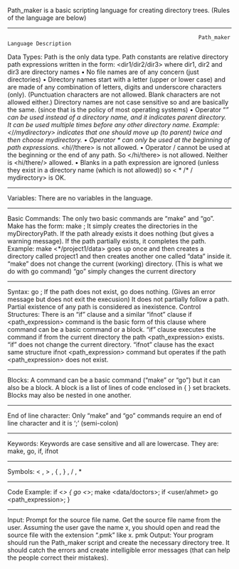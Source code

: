Path_maker is a basic scripting language for creating directory trees. (Rules of the language are below)
*******************************************************************************************************
                                                                Path_maker Language Description
Data Types: Path is the only data type. Path constants are relative directory path expressions
written in the form:
<dir1/dir2/dir3> where dir1, dir2 and dir3 are directory names
• No file names are of any concern (just directories)
• Directory names start with a letter (upper or lower case) and are made of any combination of letters, digits and underscore characters (only). (Punctuation characters are not allowed. Blank characters are not allowed either.) Directory names are not case sensitive so <AA> and <aa> are basically the same. (since that is the policy of most operating systems)
• Operator “*” can be used instead of a directory name, and it indicates parent directory. It can be used multiple times before any other directory name.
Example: <*/*/mydirectory> indicates that one should move up (to parent) twice and then choose mydirectory.
• Operator * can only be used at the beginning of path expressions. <hi/*/there> is not allowed.
• Operator / cannot be used at the beginning or the end of any path. So </hi/there> is not allowed. Neither is <hi/there/> allowed.
• Blanks in a path expression are ignored (unless they exist in a directory name (which is not allowed)) so < * /* / mydirectory> is OK.
************************************************************************************************************
Variables: There are no variables in the language.
*******************************************************************************************************
Basic Commands: The only two basic commands are “make” and “go”. Make has the form: make <myDirectoryPath>;
It simply creates the directories in the myDirectoryPath. If the path already exists it does nothing (but gives a warning message). If the path partially exists, it completes the path.
Example: make <*/project1/data> goes up once and then creates a directory called project1 and then creates another one called “data” inside it.
“make” does not change the current (working) directory. (This is what we do with go command)
“go” simply changes the current directory
*******************************************************************************************************
Syntax: go <myPathExpression>;
If the path does not exist, go does nothing. (Gives an error message but does not exit the execusion) It does not partially follow a path. Partial existence of any path is considered as inexistence.
Control Structures: There is an “if” clause and a similar “ifnot” clause if <path_expression> command
is the basic form of this clause where command can be a basic command or a block. “if” clause executes the command if from the current directory the path <path_expression> exists.
“if” does not change the current directory.
“ifnot” clause has the exact same structure
ifnot <path_expression> command
but operates if the path <path_expression> does not exist.
*******************************************************************************************************
Blocks: A command can be a basic command (“make” or “go”) but it can also be a block. A block is a list of lines of code enclosed in { } set brackets. Blocks may also be nested in one another.
*******************************************************************************************************
End of line character: Only “make” and “go” commands require an end of line character and it is ‘;’ (semi-colon)
*******************************************************************************************************
Keywords: Keywords are case sensitive and all are lowercase. They are: make, go, if, ifnot
*******************************************************************************************************
Symbols: < , > , { , } , / , *
*******************************************************************************************************
Code Example:
if <*>
{  go <*>;  make <data/doctors>;
   if <user/ahmet> go <path_expression>;
}
*******************************************************************************************************
Input: Prompt for the source file name. Get the source file name from the user. Assuming the user gave the name x, you should open and read the source file with the extension “.pmk” like x. pmk
Output: Your program should run the Path_maker script and create the necessary directory tree. It should catch the errors and create intelligible error messages (that can help the people correct their mistakes).
